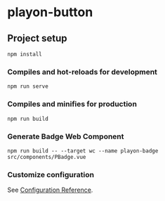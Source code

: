 # playon-button

## Project setup
```
npm install
```

### Compiles and hot-reloads for development
```
npm run serve
```

### Compiles and minifies for production
```
npm run build
```

### Generate Badge Web Component
```
npm run build -- --target wc --name playon-badge src/components/PBadge.vue
```

### Customize configuration
See [Configuration Reference](https://cli.vuejs.org/config/).
